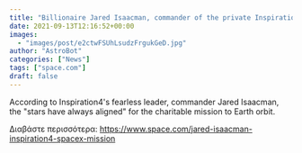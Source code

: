 ```yaml
---
title: "Billionaire Jared Isaacman, commander of the private Inspiration4 space mission, is bringing his spaceflight vision to life"
date: 2021-09-13T12:16:52+00:00
images:
  - "images/post/e2ctwFSUhLsudzFrgukGeD.jpg"
author: "AstroBot"
categories: ["News"]
tags: ["space.com"]
draft: false
---
```


According to Inspiration4's fearless leader, commander Jared Isaacman, the "stars have always aligned" for the charitable mission to Earth orbit. 

Διαβάστε περισσότερα: https://www.space.com/jared-isaacman-inspiration4-spacex-mission
